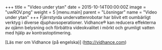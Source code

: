 +++
title = "Video under ytan"
date = 2015-10-14T00:00:00Z
image = "uwROV.png"
weight = 5
[menu.main]
parent = "Lösningar"
name = "Video under ytan"
+++
Fjärrstyrda undervattenrobotar har blivit ett oumbärligt verktyg i diverse djuphavsoperationer. Vidhance® kan reducera effekterna av ojämn belysning och förbättra videokvalitet i mörkt och grumligt vatten med hjälp av kontrastoptimering.

[Läs mer om Vidhance (på engelska)] (http://vidhance.com)
